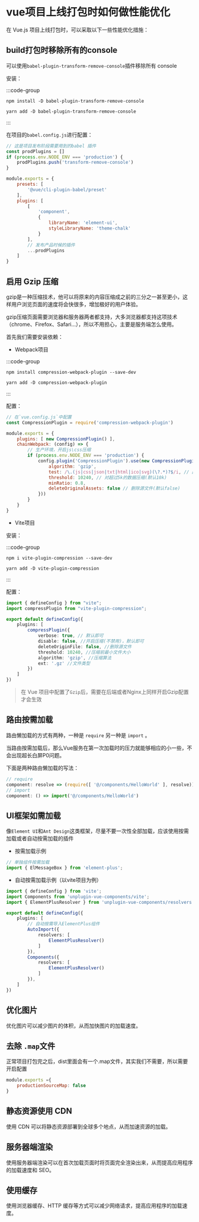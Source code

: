 # vue项目上线打包时如何做性能优化

在 Vue.js 项目上线打包时，可以采取以下一些性能优化措施：

## build打包时移除所有的console

可以使用`babel-plugin-transform-remove-console`插件移除所有 console

安装：

:::code-group

```shell [npm]
npm install -D babel-plugin-transform-remove-console
```

```shell [yarn]
yarn add -D babel-plugin-transform-remove-console
```

:::

在项目的`babel.config.js`进行配置：

```js
// 这是项目发布阶段需要用到的babel 插件
const prodPlugins = []
if (process.env.NODE_ENV === 'production') {
    prodPlugins.push('transform-remove-console')
}

module.exports = {
    presets: [
        '@vue/cli-plugin-babel/preset'
    ],
    plugins: [
        [
            'component',
            {
                libraryName: 'element-ui',
                styleLibraryName: 'theme-chalk'
            }
        ],
        // 发布产品时候的插件
        ...prodPlugins
    ]
}
```

## 启用 Gzip 压缩

gzip是一种压缩技术，他可以将原来的内容压缩成之前的三分之一甚至更小，这样用户浏览页面的速度将会快很多，增加极好的用户体验。

gzip压缩页面需要浏览器和服务器两者都支持，大多浏览器都支持这项技术（chrome、Firefox、Safari...），所以不用担心，主要是服务端怎么使用。

首先我们需要安装依赖：

- Webpack项目

:::code-group

```shell [npm]
npm install compression-webpack-plugin --save-dev
```

```shell [yarn]
yarn add -D compression-webpack-plugin
```

:::

配置：

```js
// 在`vue.config.js`中配置
const CompressionPlugin = require('compression-webpack-plugin')

module.exports = {
    plugins: [ new CompressionPlugin() ],
    chainWebpack: (config) => {
        // 生产环境，开启js\css压缩
        if (process.env.NODE_ENV === 'production') {
            config.plugin('CompressionPlugin').use(new CompressionPlugin({
                algorithm: 'gzip',
                test: /\.(js|css|json|txt|html|ico|svg)(\?.*)?$/i, // 匹配文件名
                threshold: 10240, // 对超过5k的数据压缩(默认10k)
                minRatio: 0.8,
                deleteOriginalAssets: false // 删除源文件(默认false)
            }))
        }
    }
}
```

- Vite项目

安装：

:::code-group

```shell [npm]
npm i vite-plugin-compression --save-dev
```

```shell [yarn]
yarn add -D vite-plugin-compression
```

:::

配置：

```ts
import { defineConfig } from "vite";
import compressPlugin from "vite-plugin-compression";

export default defineConfig({
    plugins: [
        compressPlugin({
            verbose: true, // 默认即可
            disable: false, //开启压缩(不禁用)，默认即可
            deleteOriginFile: false, //删除源文件
            threshold: 10240, //压缩前最小文件大小
            algorithm: 'gzip', //压缩算法
            ext: '.gz' //文件类型
        })
    ]
})
```

> <badge type="warning" text="注意"/> 在 Vue 项目中配置了`Gzip`后，需要在后端或者Nginx上同样开启Gzip配置才会生效

## 路由按需加载

路由懒加载的方式有两种，一种是 `require` 另一种是 `import` 。

当路由按需加载后，那么Vue服务在第一次加载时的压力就能够相应的小一些，不会出现超长白屏P0问题。

下面是两种路由懒加载的写法：

```ts
// require
component: resolve => (require([ '@/components/HelloWorld' ], resolve))
// import
component: () => import('@/components/HelloWorld')
```

## UI框架如需加载

像`Element UI`和`Ant Design`这类框架，尽量不要一次性全部加载，应该使用按需加载或者自动按需加载的插件

- 按需加载示例

```ts
// 单独组件按需加载
import { ElMessageBox } from 'element-plus';
```

- 自动按需加载示例（以vite项目为例）

```ts
import { defineConfig } from 'vite';
import Components from 'unplugin-vue-components/vite';
import { ElementPlusResolver } from 'unplugin-vue-components/resolvers';

export default defineConfig({
    plugins: [
        // 自动按需导入ElementPlus组件
        AutoImport({
            resolvers: [
                ElementPlusResolver()
            ]
        }),
        Components({
            resolvers: [
                ElementPlusResolver()
            ]
        }),
    ]
})
```

## 优化图片

优化图片可以减少图片的体积，从而加快图片的加载速度。

## 去除 `.map`文件

正常项目打包完之后，dist里面会有一个.map文件，其实我们不需要，所以需要开启配置

```js
module.exports ={
    productionSourceMap: false
}
```

## 静态资源使用 CDN

使用 CDN 可以将静态资源部署到全球多个地点，从而加速资源的加载。

## 服务器端渲染

使用服务器端渲染可以在首次加载页面时将页面完全渲染出来，从而提高应用程序的加载速度和 SEO。

## 使用缓存

使用浏览器缓存、HTTP 缓存等方式可以减少网络请求，提高应用程序的加载速度。
